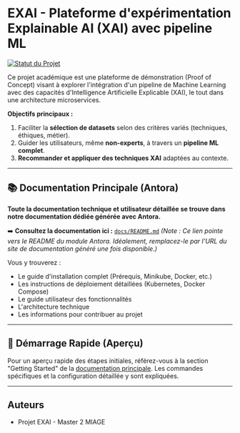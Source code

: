 # EXAI - Plateforme d'expérimentation Explainable AI (XAI) avec pipeline ML

[![Statut du Projet](https://img.shields.io/badge/statut-Proof%20of%20Concept%20(PoC)-blue)](https://github.com/votre-organisation/2025-research-exai) <!-- Optionnel: Mettez à jour le lien si public -->

Ce projet académique est une plateforme de démonstration (Proof of Concept) visant à explorer l'intégration d'un pipeline de Machine Learning avec des capacités d'Intelligence Artificielle Explicable (XAI), le tout dans une architecture microservices.

**Objectifs principaux :**
1.  Faciliter la **sélection de datasets** selon des critères variés (techniques, éthiques, métier).
2.  Guider les utilisateurs, même **non-experts**, à travers un **pipeline ML complet**.
3.  **Recommander et appliquer des techniques XAI** adaptées au contexte.

---

## 📚 Documentation Principale (Antora)

**Toute la documentation technique et utilisateur détaillée se trouve dans notre documentation dédiée générée avec Antora.**

➡️ **Consultez la documentation ici :** [`docs/README.md`](docs/README.md) 
*(Note : Ce lien pointe vers le README du module Antora. Idéalement, remplacez-le par l'URL du site de documentation généré une fois disponible.)*

Vous y trouverez :
- Le guide d'installation complet (Prérequis, Minikube, Docker, etc.)
- Les instructions de déploiement détaillées (Kubernetes, Docker Compose)
- Le guide utilisateur des fonctionnalités
- L'architecture technique
- Les informations pour contribuer au projet

---

## 🚀 Démarrage Rapide (Aperçu)

Pour un aperçu rapide des étapes initiales, référez-vous à la section "Getting Started" de la [documentation principale](docs/README.md). Les commandes spécifiques et la configuration détaillée y sont expliquées.

---

## Auteurs

- Projet EXAI - Master 2 MIAGE
